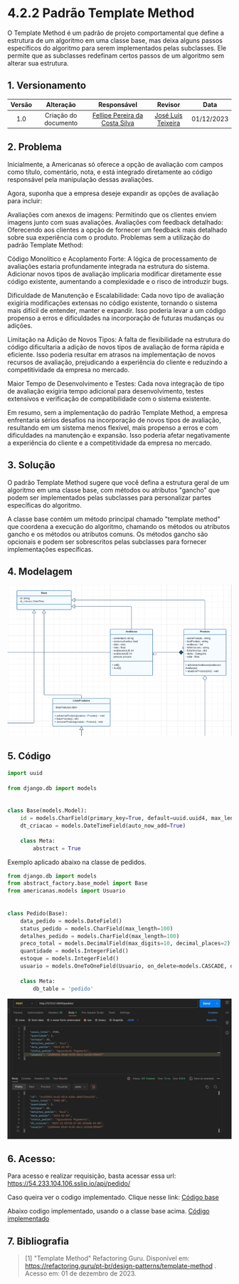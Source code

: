 # 4.2.2 Padrão Template Method

O Template Method é um padrão de projeto comportamental que define a estrutura de um algoritmo em uma classe base, mas deixa alguns passos específicos do algoritmo para serem implementados pelas subclasses. Ele permite que as subclasses redefinam certos passos de um algoritmo sem alterar sua estrutura.

## 1. Versionamento

| Versão |                      Alteração                      |    Responsável     |      Revisor       | Data  |
| :----: | :-------------------------------------------------: | :----------------: | :----------------: | :---: |
|  1.0   |  Criação do documento   | [Fellipe Pereira da Costa Silva](https://github.com/fellipepcs)  | [José Luis Teixeira](https://github.com/joseluis-rt) | 01/12/2023 |


## 2. Problema

Inicialmente, a Americanas só oferece a opção de avaliação com campos como título, comentário, nota, e está integrado diretamente ao código responsável pela manipulação dessas avaliações.

Agora, suponha que a empresa deseje expandir as opções de avaliação para incluir:

Avaliações com anexos de imagens: Permitindo que os clientes enviem imagens junto com suas avaliações.
Avaliações com feedback detalhado: Oferecendo aos clientes a opção de fornecer um feedback mais detalhado sobre sua experiência com o produto.
Problemas sem a utilização do padrão Template Method:

Código Monolítico e Acoplamento Forte: A lógica de processamento de avaliações estaria profundamente integrada na estrutura do sistema. Adicionar novos tipos de avaliação implicaria modificar diretamente esse código existente, aumentando a complexidade e o risco de introduzir bugs.

Dificuldade de Manutenção e Escalabilidade: Cada novo tipo de avaliação exigiria modificações extensas no código existente, tornando o sistema mais difícil de entender, manter e expandir. Isso poderia levar a um código propenso a erros e dificuldades na incorporação de futuras mudanças ou adições.

Limitação na Adição de Novos Tipos: A falta de flexibilidade na estrutura do código dificultaria a adição de novos tipos de avaliação de forma rápida e eficiente. Isso poderia resultar em atrasos na implementação de novos recursos de avaliação, prejudicando a experiência do cliente e reduzindo a competitividade da empresa no mercado.

Maior Tempo de Desenvolvimento e Testes: Cada nova integração de tipo de avaliação exigiria tempo adicional para desenvolvimento, testes extensivos e verificação de compatibilidade com o sistema existente.

Em resumo, sem a implementação do padrão Template Method, a empresa enfrentaria sérios desafios na incorporação de novos tipos de avaliação, resultando em um sistema menos flexível, mais propenso a erros e com dificuldades na manutenção e expansão. Isso poderia afetar negativamente a experiência do cliente e a competitividade da empresa no mercado.


## 3. Solução

O padrão Template Method sugere que você defina a estrutura geral de um algoritmo em uma classe base, com métodos ou atributos "gancho" que podem ser implementados pelas subclasses para personalizar partes específicas do algoritmo.

A classe base contém um método principal chamado "template method" que coordena a execução do algoritmo, chamando os métodos ou atributos gancho e os métodos ou atributos comuns. Os métodos gancho são opcionais e podem ser sobrescritos pelas subclasses para fornecer implementações específicas.

## 4. Modelagem

![Alt text](../img/padrao_template_method.png)

## 5. Código

```python
import uuid

from django.db import models


class Base(models.Model):
    id = models.CharField(primary_key=True, default=uuid.uuid4, max_length=40)
    dt_criacao = models.DateTimeField(auto_now_add=True)

    class Meta:
        abstract = True
```

Exemplo aplicado abaixo na classe de pedidos.

```python
from django.db import models
from abstract_factory.base_model import Base
from americanas.models import Usuario


class Pedido(Base):
    data_pedido = models.DateField()
    status_pedido = models.CharField(max_length=100)
    detalhes_pedido = models.CharField(max_length=100)
    preco_total = models.DecimalField(max_digits=10, decimal_places=2)
    quantidade = models.IntegerField()
    estoque = models.IntegerField()
    usuario = models.OneToOneField(Usuario, on_delete=models.CASCADE, db_column='id_usuario')
    
    class Meta:
        db_table = 'pedido'
```

![Alt text](../img/codigo_funcional_template.png)

## 6. Acesso:

Para acesso e realizar requisição, basta acessar essa url:
https://54.233.104.106.sslip.io/api/pedido/

Caso queira ver o codigo implementado. Clique nesse link: 
[Código base](../../backend/template_method/base_model.py)

Abaixo codigo implementado, usando o a classe base acima.
[Código implementado](../../backend/americanas/models/Usuario.py)


## 7. Bibliografia

> [1] "Template Method" Refactoring Guru. Disponível em: https://refactoring.guru/pt-br/design-patterns/template-method . Acesso em: 01 de dezembro de 2023.


